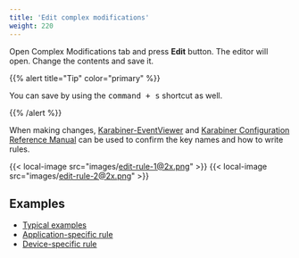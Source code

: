 ```yaml
---
title: 'Edit complex modifications'
weight: 220
---
```


Open Complex Modifications tab and press **Edit** button.
The editor will open. Change the contents and save it.

{{% alert title="Tip" color="primary" %}}

You can save by using the <kbd>command + s</kbd> shortcut as well.

{{% /alert %}}

When making changes, [Karabiner-EventViewer](/docs/manual/operation/eventviewer/) and [Karabiner Configuration Reference Manual](/docs/json/) can be used to confirm the key names and how to write rules.

{{< local-image src="images/edit-rule-1@2x.png" >}}
{{< local-image src="images/edit-rule-2@2x.png" >}}

## Examples

-   [Typical examples](/docs/json/typical-complex-modifications-examples/)
-   [Application-specific rule](/docs/json/complex-modifications-manipulator-definition/conditions/frontmost-application/)
-   [Device-specific rule](/docs/json/complex-modifications-manipulator-definition/conditions/device/)
